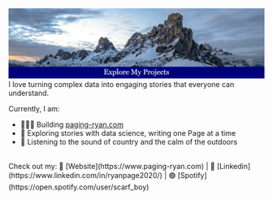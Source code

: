 <img src="Banner.png" alt="Banner"/>
I love turning complex data into engaging stories that everyone can understand. 

<br>

Currently, I am:
- 👨🏻‍💻 Building [paging-ryan.com](https://www.paging-ryan.com)
- 📖 Exploring stories with data science, writing one Page at a time
- 🎵 Listening to the sound of country and the calm of the outdoors

<br>
Check out my:
🏡 [Website](https://www.paging-ryan.com) | 💼 [Linkedin](https://www.linkedin.com/in/ryanpage2020/) | 🟢 [Spotify](https://open.spotify.com/user/scarf_boy)
